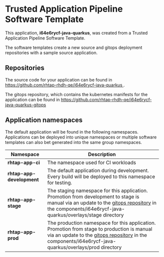 # Trusted Application Pipeline Software Template

This application, **i64e6rycf-java-quarkus**, was created from a Trusted Application Pipeline Software Template.

The software templates create a new source and gitops deployment repositories with a sample source application. 

## Repositories

The source code for your application can be found in [https://github.com/rhtap-rhdh-qe/i64e6rycf-java-quarkus ](https://github.com/rhtap-rhdh-qe/i64e6rycf-java-quarkus ).
 
The gitops repository, which contains the kubernetes manifests for the application can be found in 
[https://github.com/rhtap-rhdh-qe/i64e6rycf-java-quarkus-gitops ](https://github.com/rhtap-rhdh-qe/i64e6rycf-java-quarkus-gitops ) 

## Application namespaces 

The default application will be found in the following namespaces. Applications can be deployed into unique namespaces or multiple software templates can also bet generated into the same group namespaces.  

|  Namespace   |  Description   |  
| -------- | -------- |
| **rhtap-app-ci** | The namespace used for CI workloads |
| **rhtap-app-development** | The default application during development. Every build will be deployed to this namespace for testing. |
| **rhtap-app-stage** | The staging namespace for this application. Promotion from development to stage is manual via an update to the [gitops repository](https://github.com/rhtap-rhdh-qe/i64e6rycf-java-quarkus-gitops ) in the components/i64e6rycf-java-quarkus/overlays/stage directory |
| **rhtap-app-prod** | The production namespace for this application. Promotion from stage to production is manual via an update to the [gitops repository](https://github.com/rhtap-rhdh-qe/i64e6rycf-java-quarkus-gitops ) in the components/i64e6rycf-java-quarkus/overlays/prod directory |